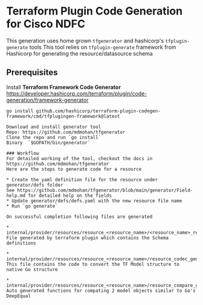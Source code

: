 # Terraform Plugin Code Generation for Cisco NDFC
This generation uses home grown `tfgenerator` and hashicorp's `tfplugin-generate` tools
This tool relies on `tfplugin-generate` framework from Hashicorp for generating the resource/datasource schema

## Prerequisites 
Install **Terraform Framework Code Generator**      
https://developer.hashicorp.com/terraform/plugin/code-generation/framework-generator    
```
go install github.com/hashicorp/terraform-plugin-codegen-framework/cmd/tfplugingen-framework@latest    

Download and install generator tool            
Repo: https://github.com/mdmohan/tfgenerator    
Clone the repo and run `go install`    
Binary  `$GOPATH/bin/generator`

### Workflow
For detailed working of the tool, checkout the docs in https://github.com/mdmohan/tfgenerator
Here are the steps to generate code for a resource

* Create the yaml definition file for the resource under generator/defs folder
See https://github.com/mdmohan/tfgenerator/blob/main/generator/Field-help.md for detailed help on the fields
* Update generator/defs/defs.yaml with the new resource file name   
* Run `go generate` 

On successful completion following files are generated

* internal/provider/resources/resource_<resource_name>/<resource_name>_resouce_gen.go
File generated by terraform plugin which contains the Schema definitions

* internal/provider/resources/resource_<resource_name>/resource_codec_gen.go
This file contains the code to convert the TF Model structure to native Go structure

* internal/provider/resources/resource_<resource_name>/resource_compare_gen.go 
Auto generated functions for compating 2 model objects similar to Go's DeepEqual







